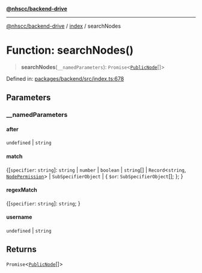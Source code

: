 [**@nhscc/backend-drive**](../../README.md)

***

[@nhscc/backend-drive](../../README.md) / [index](../README.md) / searchNodes

# Function: searchNodes()

> **searchNodes**(`__namedParameters`): `Promise`\<[`PublicNode`](../../db/type-aliases/PublicNode.md)[]\>

Defined in: [packages/backend/src/index.ts:678](https://github.com/nhscc/drive.api.hscc.bdpa.org/blob/cc6ab5a21520f62a19ce4eb5924de51caa830ea7/packages/backend/src/index.ts#L678)

## Parameters

### \_\_namedParameters

#### after

`undefined` \| `string`

#### match

\{[`specifier`: `string`]: `string` \| `number` \| `boolean` \| `string`[] \| `Record`\<`string`, [`NodePermission`](../../db/type-aliases/NodePermission.md)\> \| `SubSpecifierObject` \| \{ `$or`: `SubSpecifierObject`[]; \}; \}

#### regexMatch

\{[`specifier`: `string`]: `string`; \}

#### username

`undefined` \| `string`

## Returns

`Promise`\<[`PublicNode`](../../db/type-aliases/PublicNode.md)[]\>
